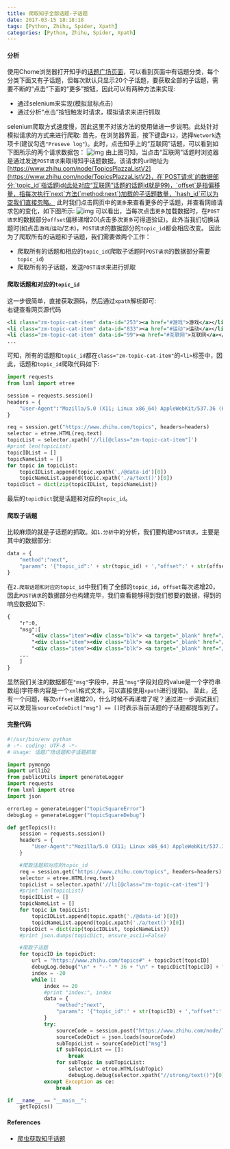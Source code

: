 ```yaml
---
title: 爬取知乎全部话题-子话题
date: 2017-03-15 18:18:18
tags: [Python, Zhihu, Spider, Xpath]
categories: [Python, Zhihu, Spider, Xpath]
---
```

#### 分析
使用Chome浏览器打开知乎的[话题广场页面](https://www.zhihu.com/topics)，可以看到页面中有话题分类，每个分类下面又有子话题，但每次默认只显示20个子话题，要获取全部的子话题，需要不断的“点击”下面的“更多”按钮，因此可以有两种方法来实现:
   + 通过selenium来实现(模拟鼠标点击)
   + 通过分析“点击”按钮触发时请求，模拟请求来进行抓取

selenium爬取方式速度慢，因此这里不对该方法的使用做进一步说明。此处针对模拟请求的方式来进行爬取:
首先，在浏览器界面，按下键盘`F12`，选择`Network`选项卡(建议勾选`"Preseve log"`)。此时，点击知乎上的“互联网”话题，可以看到如下图所示的两个请求数据包：
![img](/images/zhihuTopicSquareSpider/clickInternet.png)
由上图可知，当点击“互联网”话题时浏览器是通过发送`POST请求`来取得知乎话题数据。该请求的url地址为[https://www.zhihu.com/node/TopicsPlazzaListV2](https://www.zhihu.com/node/TopicsPlazzaListV2)，在`POST请求`的数据部分:`topic_id`指话题id(此处对应“互联网”话题的话题id就是99)，`offset`是指偏移量，指每次执行`next`方法(`method:next`)加载的子话题数量，`hash_id`可以为空我们直接忽略。
此时我们点击网页中的`更多`来查看更多的子话题，并查看网络请求包的变化，如下图所示:
![img](/images/zhihuTopicSquareSpider/clickMore.png)
可以看出，当每次点击`更多`加载数据时，在`POST请求`的数据部分`offset`偏移递增20(点击多次`更多`可得道验证)。此外当我们切换话题时(如点击`游戏`/`运动`/`艺术`)，`POST请求`的数据部分的`topic_id`都会相应改变。
因此为了爬取所有的话题和子话题，我们需要做两个工作：
   + 爬取所有的话题和相应的`topic_id`(爬取子话题时`POST请求`的数据部分需要`topic_id`)
   + 爬取所有的子话题，发送`POST请求`来进行抓取


#### 爬取话题和对应的`topic_id`
这一步很简单，直接获取源码，然后通过`xpath`解析即可:  
右键查看网页源代码
```xml
<li class="zm-topic-cat-item" data-id="253"><a href="#游戏">游戏</a></li>
<li class="zm-topic-cat-item" data-id="833"><a href="#运动">运动</a></li>
<li class="zm-topic-cat-item" data-id="99"><a href="#互联网">互联网</a></li>
...
```
可知，所有的话题和`topic_id`都在`class="zm-topic-cat-item"`的`<li>`标签中，因此，话题和`topic_id`爬取代码如下:
```python
import requests
from lxml import etree

session = requests.session()
headers = {
    "User-Agent":"Mozilla/5.0 (X11; Linux x86_64) AppleWebKit/537.36 (KHTML, like Gecko) Ubuntu Chromium/56.0.2924.76 Chrome/56.0.2924.76 Safari/537.36"
}

req = session.get("https://www.zhihu.com/topics", headers=headers)
selector = etree.HTML(req.text)
topicList = selector.xpath('//li[@class="zm-topic-cat-item"]')
#print len(topicList)
topicIDList = []
topicNameList = []
for topic in topicList:
    topicIDList.append(topic.xpath('./@data-id')[0])
    topicNameList.append(topic.xpath('./a/text()')[0])
topicDict = dict(zip(topicIDList, topicNameList))
```
最后的`topicDict`就是话题和对应的`topic_id`。

#### 爬取子话题
比较麻烦的就是子话题的抓取。如`1.分析`中的分析，我们要构建`POST请求`，主要是其中的数据部分:
```python
data = {
    "method":"next",
    "params": '{"topic_id":' + str(topic_id) + ',"offset":' + str(offset) + ',"hash_id":""}'
}
```
在`2.爬取话题和对应的topic_id`中我们有了全部的`topic_id`，`offset`每次递增20，因此`POST请求`的数据部分也构建完毕，我们查看能够得到我们想要的数据，得到的响应数据如下:
```xml
{
    "r":0,
    "msg":[
        "<div class="item"><div class="blk"> <a target="_blank" href="/topic/19550757"> <img src="https://pic3.zhimg.com/127ee131a4487388e104da2bba7a4df6_xs.jpg" alt="腾讯"> <strong>腾讯</strong> </a> <p>中国最大的互联网综合服务提供公司，主营以腾讯网、QQ、微信、腾…</p> <a id="t::-176" href="javascript:;" class="follow meta-item zg-follow"><i class="z-icon-follow"></i>关注</a> </div></div>",
        "<div class="item"><div class="blk"> <a target="_blank" href="/topic/19854644"> <img src="https://pic1.zhimg.com/e9c699fa4_xs.jpg" alt="余额宝"> <strong>余额宝</strong> </a> <p>余额宝创立于2013年6月，是蚂蚁金服旗下的一项余额增值服务和…</p> <a id="t::-103570" href="javascript:;" class="follow meta-item zg-follow"><i class="z-icon-follow"></i>关注</a> </div></div>",
        "<div class="item"><div class="blk"> <a target="_blank" href="/topic/19551460"> <img src="https://pic3.zhimg.com/e75e39ed2_xs.jpg" alt="百度"> <strong>百度</strong> </a> <p>中国互联网公司之一，占有中国搜索引擎市场五成以上的份额。旗下有…</p> <a id="t::-413" href="javascript:;" class="follow meta-item zg-follow"><i class="z-icon-follow"></i>关注</a> </div></div>",
	...
	]
}
```
显然我们关注的数据都在`"msg"`字段中，并且`"msg"`字段对应的value是一个字符串数组(字符串内容是一个`xml`格式文本，可以直接使用`xpath`进行提取)。
至此，还有一个问题，每次`offset`递增20，什么时候不再递增了呢？通过进一步调试我们可以发现当`sourceCodeDict["msg"] == []`时表示当前话题的子话题都提取到了。

#### 完整代码
```python
#!/usr/bin/env python
# -*- coding: UTF-8 -*-
# Usage: 话题广场话题和子话题抓取

import pymongo
import urllib2
from publicUtils import generateLogger
import requests
from lxml import etree
import json

errorLog = generateLogger("topicSquareError")
debugLog = generateLogger("topicSquareDebug")

def getTopics():
    session = requests.session()
    headers = {
        "User-Agent":"Mozilla/5.0 (X11; Linux x86_64) AppleWebKit/537.36 (KHTML, like Gecko) Ubuntu Chromium/56.0.2924.76 Chrome/56.0.2924.76 Safari/537.36"
    }

	#爬取话题和对应的topic_id
    req = session.get("https://www.zhihu.com/topics", headers=headers)
    selector = etree.HTML(req.text)
    topicList = selector.xpath('//li[@class="zm-topic-cat-item"]')
    #print len(topicList)
    topicIDList = []
    topicNameList = []
    for topic in topicList:
        topicIDList.append(topic.xpath('./@data-id')[0])
        topicNameList.append(topic.xpath('./a/text()')[0])
    topicDict = dict(zip(topicIDList, topicNameList))
    #print json.dumps(topicDict, ensure_ascii=False)

	#爬取子话题
    for topicID in topicDict:
        url = "https://www.zhihu.com/topics#" + topicDict[topicID]
        debugLog.debug("\n" + "--" * 36 + "\n" + topicDict[topicID] + "\n" + "--" * 36)
        index = -20
        while 1:
            index += 20
            #print "index:", index
            data = {
                "method":"next",
                "params": '{"topic_id":' + str(topicID) + ',"offset":' + str(index) + ',"hash_id":""}'
            }
            try:
                sourceCode = session.post("https://www.zhihu.com/node/TopicsPlazzaListV2", data=data, headers=headers).content
                sourceCodeDict = json.loads(sourceCode)
                subTopicList = sourceCodeDict["msg"]
                if subTopicList == []:
                    break
                for subTopic in subTopicList:
                    selector = etree.HTML(subTopic)
                    debugLog.debug(selector.xpath("//strong/text()")[0])
            except Exception as ce:
                break

if __name__ == "__main__":
    getTopics()
```

#### References
- [爬虫获取知乎话题](http://www.tuicool.com/articles/ZNzAbq)

